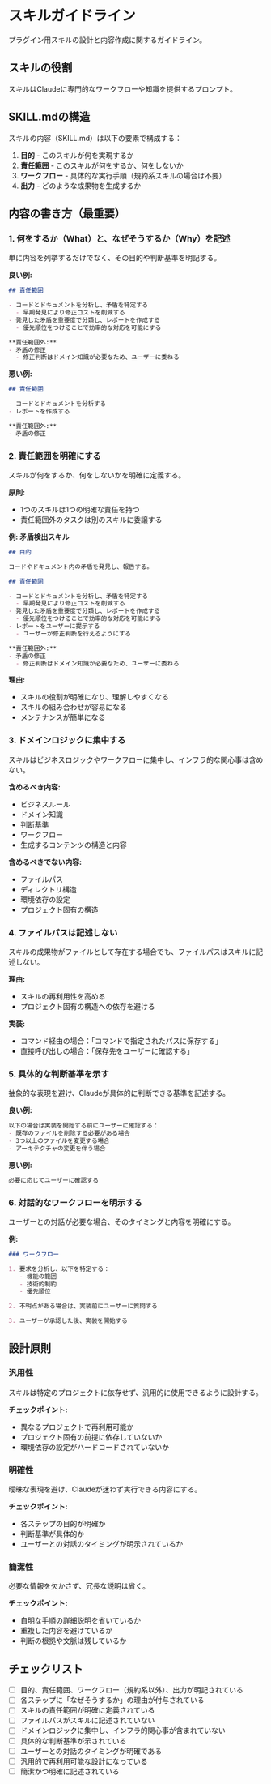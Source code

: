 # スキルガイドライン

プラグイン用スキルの設計と内容作成に関するガイドライン。

## スキルの役割

スキルはClaudeに専門的なワークフローや知識を提供するプロンプト。

## SKILL.mdの構造

スキルの内容（SKILL.md）は以下の要素で構成する：

1. **目的** - このスキルが何を実現するか
2. **責任範囲** - このスキルが何をするか、何をしないか
3. **ワークフロー** - 具体的な実行手順（規約系スキルの場合は不要）
4. **出力** - どのような成果物を生成するか

## 内容の書き方（最重要）

### 1. 何をするか（What）と、なぜそうするか（Why）を記述

単に内容を列挙するだけでなく、その目的や判断基準を明記する。

**良い例:**
```markdown
## 責任範囲

- コードとドキュメントを分析し、矛盾を特定する
  - 早期発見により修正コストを削減する
- 発見した矛盾を重要度で分類し、レポートを作成する
  - 優先順位をつけることで効率的な対応を可能にする

**責任範囲外:**
- 矛盾の修正
  - 修正判断はドメイン知識が必要なため、ユーザーに委ねる
```

**悪い例:**
```markdown
## 責任範囲

- コードとドキュメントを分析する
- レポートを作成する

**責任範囲外:**
- 矛盾の修正
```

### 2. 責任範囲を明確にする

スキルが何をするか、何をしないかを明確に定義する。

**原則:**
- 1つのスキルは1つの明確な責任を持つ
- 責任範囲外のタスクは別のスキルに委譲する

**例: 矛盾検出スキル**
```markdown
## 目的

コードやドキュメント内の矛盾を発見し、報告する。

## 責任範囲

- コードとドキュメントを分析し、矛盾を特定する
  - 早期発見により修正コストを削減する
- 発見した矛盾を重要度で分類し、レポートを作成する
  - 優先順位をつけることで効率的な対応を可能にする
- レポートをユーザーに提示する
  - ユーザーが修正判断を行えるようにする

**責任範囲外:**
- 矛盾の修正
  - 修正判断はドメイン知識が必要なため、ユーザーに委ねる
```

**理由:**
- スキルの役割が明確になり、理解しやすくなる
- スキルの組み合わせが容易になる
- メンテナンスが簡単になる

### 3. ドメインロジックに集中する

スキルはビジネスロジックやワークフローに集中し、インフラ的な関心事は含めない。

**含めるべき内容:**
- ビジネスルール
- ドメイン知識
- 判断基準
- ワークフロー
- 生成するコンテンツの構造と内容

**含めるべきでない内容:**
- ファイルパス
- ディレクトリ構造
- 環境依存の設定
- プロジェクト固有の構造

### 4. ファイルパスは記述しない

スキルの成果物がファイルとして存在する場合でも、ファイルパスはスキルに記述しない。

**理由:**
- スキルの再利用性を高める
- プロジェクト固有の構造への依存を避ける

**実装:**
- コマンド経由の場合：「コマンドで指定されたパスに保存する」
- 直接呼び出しの場合：「保存先をユーザーに確認する」

### 5. 具体的な判断基準を示す

抽象的な表現を避け、Claudeが具体的に判断できる基準を記述する。

**良い例:**
```markdown
以下の場合は実装を開始する前にユーザーに確認する：
- 既存のファイルを削除する必要がある場合
- 3つ以上のファイルを変更する場合
- アーキテクチャの変更を伴う場合
```

**悪い例:**
```markdown
必要に応じてユーザーに確認する
```

### 6. 対話的なワークフローを明示する

ユーザーとの対話が必要な場合、そのタイミングと内容を明確にする。

**例:**
```markdown
### ワークフロー

1. 要求を分析し、以下を特定する：
   - 機能の範囲
   - 技術的制約
   - 優先順位

2. 不明点がある場合は、実装前にユーザーに質問する

3. ユーザーが承認した後、実装を開始する
```

## 設計原則

### 汎用性

スキルは特定のプロジェクトに依存せず、汎用的に使用できるように設計する。

**チェックポイント:**
- 異なるプロジェクトで再利用可能か
- プロジェクト固有の前提に依存していないか
- 環境依存の設定がハードコードされていないか

### 明確性

曖昧な表現を避け、Claudeが迷わず実行できる内容にする。

**チェックポイント:**
- 各ステップの目的が明確か
- 判断基準が具体的か
- ユーザーとの対話のタイミングが明示されているか

### 簡潔性

必要な情報を欠かさず、冗長な説明は省く。

**チェックポイント:**
- 自明な手順の詳細説明を省いているか
- 重複した内容を避けているか
- 判断の根拠や文脈は残しているか

## チェックリスト

- [ ] 目的、責任範囲、ワークフロー（規約系以外）、出力が明記されている
- [ ] 各ステップに「なぜそうするか」の理由が付与されている
- [ ] スキルの責任範囲が明確に定義されている
- [ ] ファイルパスがスキルに記述されていない
- [ ] ドメインロジックに集中し、インフラ的関心事が含まれていない
- [ ] 具体的な判断基準が示されている
- [ ] ユーザーとの対話のタイミングが明確である
- [ ] 汎用的で再利用可能な設計になっている
- [ ] 簡潔かつ明確に記述されている
